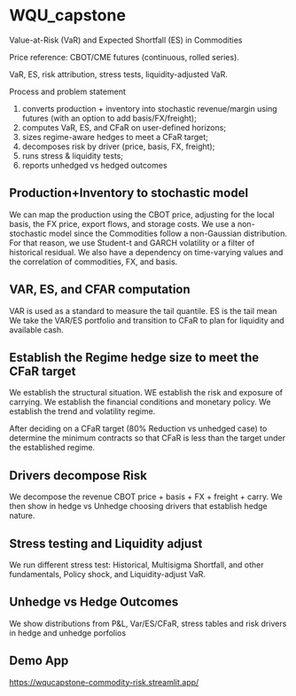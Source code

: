 # WQU_capstone
Value-at-Risk (VaR) and Expected Shortfall (ES) in Commodities

Price reference: CBOT/CME futures (continuous, rolled series).

VaR, ES, risk attribution, stress tests, liquidity-adjusted VaR.


Process and problem statement
1. converts production + inventory into stochastic revenue/margin using futures (with an option to add basis/FX/freight);
2. computes VaR, ES, and CFaR on user-defined horizons;
4. sizes regime-aware hedges to meet a CFaR target;
5. decomposes risk by driver (price, basis, FX, freight);
6. runs stress & liquidity tests;
7. reports unhedged vs hedged outcomes


## Production+Inventory to stochastic model
We can map the production using the CBOT price, adjusting for the local basis, the FX price, export flows, and storage costs.
We use a non-stochastic model since the Commodities follow a non-Gaussian distribution. For that reason, we use Student-t and GARCH volatility or a filter of historical residual. We also have a dependency on time-varying values and the correlation of commodities, FX, and basis.

## VAR, ES, and CFAR computation
VAR is used as a standard to measure the tail quantile. 
ES is the tail mean
We take the VAR/ES portfolio and transition to CFaR to plan for liquidity and available cash.


## Establish the Regime hedge size to meet the CFaR target
We establish the structural situation. WE establish the risk and exposure of carrying.
We establish the financial conditions and monetary policy.
We establish the trend and volatility regime.

After deciding on a CFaR target (80% Reduction vs unhedged case) to determine the minimum contracts so that CFaR is less than the target under the established regime.

## Drivers decompose Risk
We decompose the revenue CBOT price + basis + FX + freight + carry. We then show in hedge vs Unhedge choosing drivers that establish hedge nature.

## Stress testing and Liquidity adjust
We run different stress test: Historical, Multisigma Shortfall, and other fundamentals, Policy shock, and Liquidity-adjust VaR.

## Unhedge vs Hedge Outcomes
We show distributions from P&L, Var/ES/CFaR, stress tables and risk drivers in hedge and unhedge porfolios


## Demo App
https://wqucapstone-commodity-risk.streamlit.app/



